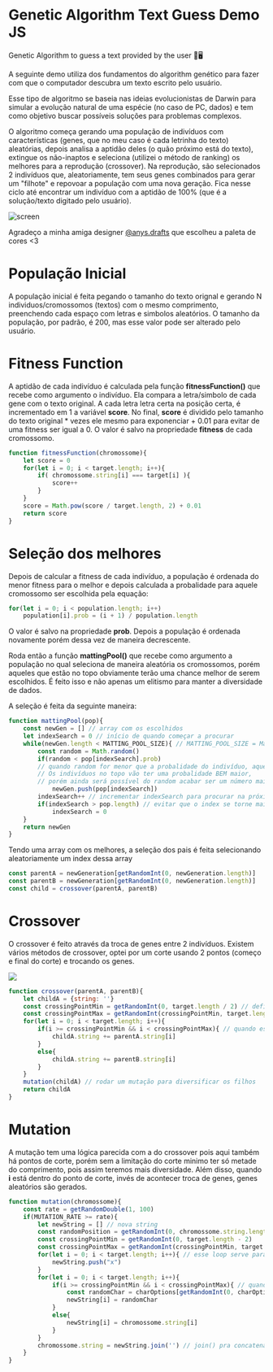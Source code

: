 # Genetic Algorithm Text Guess Demo JS
Genetic Algorithm to guess a text provided by the user 🌱🖥

A seguinte demo utiliza dos fundamentos do algorithm genético para fazer com que o computador descubra um texto escrito pelo usuário.<p>
Esse tipo de algoritmo se baseia nas ideias evolucionistas de Darwin para simular a evolução natural de uma espécie (no caso de PC, dados) e tem como objetivo buscar possíveis soluções para problemas complexos.<p>
O algoritmo começa gerando uma população de indivíduos com características (genes, que no meu caso é cada letrinha do texto) aleatórias, depois analisa a aptidão deles (o quão próximo está do texto), extingue os não-inaptos e seleciona (utilizei o método de ranking) os melhores para a reprodução (crossover). Na reprodução, são selecionados 2 indivíduos que, aleatoriamente, tem seus genes combinados para gerar um "filhote" e repovoar a população com uma nova geração. Fica nesse ciclo até encontrar um indivíduo com a aptidão de 100% (que é a solução/texto digitado pelo usuário).

![screen](https://github.com/davidbenlf/Genetic-Algorithm-Text-Guess-Demo-JS/assets/120199611/77e0ce84-c1a3-4893-a7bf-47891d8d10e1)<p>
Agradeço a minha amiga designer <a target="_blank" href="https://www.instagram.com/anys.drafts/">@anys.drafts</a> que escolheu a paleta de cores <3

# População Inicial
A população inicial é feita pegando o tamanho do texto orignal e gerando N individuos/cromossomos (textos) com o mesmo comprimento, preenchendo cada espaço com letras e simbolos aleatórios. O tamanho da população, por padrão, é 200, mas esse valor pode ser alterado pelo usuário.

# Fitness Function
A aptidão de cada indivíduo é calculada pela função <b>fitnessFunction()</b> que recebe como argumento o indivíduo. Ela compara a letra/simbolo de cada gene com o texto original. A cada letra letra certa na posição certa, é incrementado em 1 a variável <b>score</b>. No final, <b>score</b> é dividido pelo tamanho do texto original * vezes ele mesmo para exponenciar + 0.01 para evitar de uma fitness ser igual a 0. O valor é salvo na propriedade <b>fitness</b> de cada cromossomo.
```javascript
function fitnessFunction(chromossome){
    let score = 0
    for(let i = 0; i < target.length; i++){
        if( chromossome.string[i] === target[i] ){
            score++
        }
    }
    score = Math.pow(score / target.length, 2) + 0.01
    return score
}
```

# Seleção dos melhores
Depois de calcular a fitness de cada indivíduo, a população é ordenada do menor fitness para o melhor e depois calculada a probalidade para aquele cromossomo ser escolhida pela equação:<p>
```javascript
for(let i = 0; i < population.length; i++)
    population[i].prob = (i + 1) / population.length
```
O valor é salvo na propriedade <b>prob</b>. Depois a população é ordenada novamente porém dessa vez de maneira decrescente.<p>
Roda então a função <b>mattingPool()</b> que recebe como argumento a população no qual seleciona de maneira aleatória os cromossomos, porém aqueles que estão no topo obviamente terão uma chance melhor de serem escolhidos. É feito isso e não apenas um elitismo para manter a diversidade de dados.<p>
A seleção é feita da seguinte maneira:<p>
```javascript
function mattingPool(pop){
    const newGen = [] // array com os escolhidos
    let indexSearch = 0 // início de quando começar a procurar
    while(newGen.length < MATTING_POOL_SIZE){ // MATTING_POOL_SIZE = Math.floor(POPULATION_SIZE / 5).
        const random = Math.random() 
        if(random < pop[indexSearch].prob)
        // quando random for menor que a probalidade do indivíduo, aquele indíviduo vai ser escolhido.
        // Os indivíduos no topo vão ter uma probalidade BEM maior,
        // porém ainda será possível do random acabar ser um número maior (mesmo que pequena)
            newGen.push(pop[indexSearch])
        indexSearch++ // incrementar indexSearch para procurar na próxima posição
        if(indexSearch > pop.length) // evitar que o index se torne maior que o tamanho da array origal de população
            indexSearch = 0
    }
    return newGen
}
```
Tendo uma array com os melhores, a seleção dos pais é feita selecionando aleatoriamente um index dessa array
```javascript
const parentA = newGeneration[getRandomInt(0, newGeneration.length)]
const parentB = newGeneration[getRandomInt(0, newGeneration.length)]
const child = crossover(parentA, parentB)
```

# Crossover
O crossover é feito através da troca de genes entre 2 indivíduos. Existem vários métodos de crossover, optei por um corte usando 2 pontos (começo e final do corte) e trocando os genes.<p>
<img src="https://upload.wikimedia.org/wikipedia/commons/thumb/c/cd/TwoPointCrossover.svg/226px-TwoPointCrossover.svg.png">
```javascript
function crossover(parentA, parentB){
    let childA = {string: ''}
    const crossingPointMin = getRandomInt(0, target.length / 2) // definir o começo do ponto de corte. Fiz com que o tamanho máximo fosse a metade do comprimento para preservar a diversidade dos pais
    const crossingPointMax = getRandomInt(crossingPointMin, target.length) // definir o ponto final de corte
    for(let i = 0; i < target.length; i++){
        if(i >= crossingPointMin && i < crossingPointMax){ // quando essa condição acontece significa que i está dentro dos pontos de corte
            childA.string += parentA.string[i]
        }
        else{
            childA.string += parentB.string[i]
        }
    }
    mutation(childA) // rodar um mutação para diversificar os filhos
    return childA
}
```

# Mutation
A mutação tem uma lógica parecida com a do crossover pois aqui também há pontos de corte, porém sem a limitação do corte minimo ter só metade do comprimento, pois assim teremos mais diversidade. Além disso, quando <b>i</b> está dentro do ponto de corte, invés de acontecer troca de genes, genes aleatórios são gerados.
```javascript
function mutation(chromossome){
    const rate = getRandomDouble(1, 100)
    if(MUTATION_RATE >= rate){
        let newString = [] // nova string
        const randomPosition = getRandomInt(0, chromossome.string.length)
        const crossingPointMin = getRandomInt(0, target.length - 2)
        const crossingPointMax = getRandomInt(crossingPointMin, target.length)
        for(let i = 0; i < target.length; i++){ // esse loop serve para deixar a array da string com o mesmo tamanho do comprimento do texto original, evitando erros de acessar um index não disponível
            newString.push("x")
        }
        for(let i = 0; i < target.length; i++){
            if(i >= crossingPointMin && i < crossingPointMax){ // quando essa condição acontece significa que i está dentro dos pontos de corte
                const randomChar = charOptions[getRandomInt(0, charOptions.length)]
                newString[i] = randomChar
            }
            else{
                newString[i] = chromossome.string[i]
            }
        }
        chromossome.string = newString.join('') // join() pra concatenar toda a array em uma string
    }
}
```

